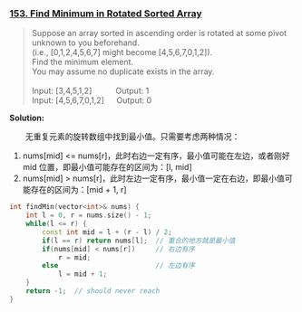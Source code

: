 ### [153. Find Minimum in Rotated Sorted Array](https://leetcode.com/problems/find-minimum-in-rotated-sorted-array/description/)

> Suppose an array sorted in ascending order is rotated at some pivot unknown to you beforehand.\
> (i.e.,  [0,1,2,4,5,6,7] might become  [4,5,6,7,0,1,2]).\
> Find the minimum element.\
> You may assume no duplicate exists in the array.\
> \
> Input: [3,4,5,1,2]&emsp;&emsp;&emsp;Output: 1\
> Input: [4,5,6,7,0,1,2] &emsp; Output: 0

**Solution:**

&emsp;&emsp;无重复元素的旋转数组中找到最小值。只需要考虑两种情况：
1. nums[mid] <= nums[r]，此时右边一定有序，最小值可能在左边，或者刚好 mid 位置，即最小值可能存在的区间为：[l, mid]
2. nums[mid] > nums[r]，此时左边一定有序，最小值一定在右边，即最小值可能存在的区间为：[mid + 1, r]

```cpp
int findMin(vector<int>& nums) {
    int l = 0, r = nums.size() - 1;
    while(l <= r) {
        const int mid = l + (r - l) / 2;
        if(l == r) return nums[l];  // 重合的地方就是最小值
        if(nums[mid] < nums[r])     // 右边有序
            r = mid;
        else                        // 左边有序
            l = mid + 1;
    }
    return -1;  // should never reach
}

```
